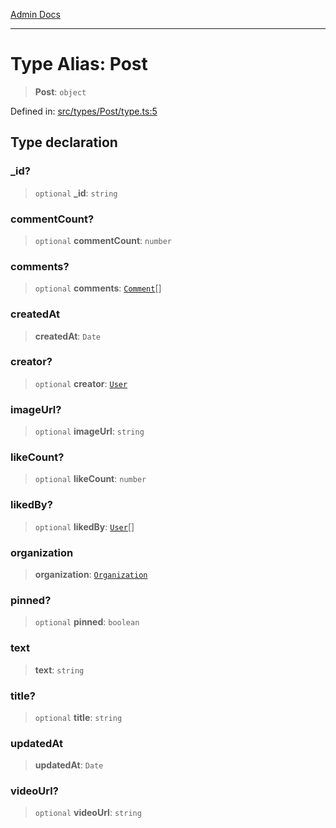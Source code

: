 [Admin Docs](/)

***

# Type Alias: Post

> **Post**: `object`

Defined in: [src/types/Post/type.ts:5](https://github.com/PalisadoesFoundation/talawa-admin/blob/main/src/types/Post/type.ts#L5)

## Type declaration

### \_id?

> `optional` **\_id**: `string`

### commentCount?

> `optional` **commentCount**: `number`

### comments?

> `optional` **comments**: [`Comment`](../../../Comment/type/type-aliases/Comment.md)[]

### createdAt

> **createdAt**: `Date`

### creator?

> `optional` **creator**: [`User`](../../../User/type/type-aliases/User.md)

### imageUrl?

> `optional` **imageUrl**: `string`

### likeCount?

> `optional` **likeCount**: `number`

### likedBy?

> `optional` **likedBy**: [`User`](../../../User/type/type-aliases/User.md)[]

### organization

> **organization**: [`Organization`](../../../Organization/type/type-aliases/Organization.md)

### pinned?

> `optional` **pinned**: `boolean`

### text

> **text**: `string`

### title?

> `optional` **title**: `string`

### updatedAt

> **updatedAt**: `Date`

### videoUrl?

> `optional` **videoUrl**: `string`
